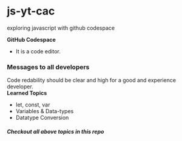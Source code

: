 # js-yt-cac
exploring javascript with github codespace

<b>GitHub Codespace</b>
- It is a code editor.

<h3>Messages to all developers</h3>
Code redability should be clear and high for a good and experience developer.

<br/>
<b>Learned Topics</b>
<ul>
    <li>let, const, var</li>
    <li>Variables & Data-types</li>
    <li>Datatype Conversion</li>
</ul>

<h5>Checkout all above topics in this repo</h5>